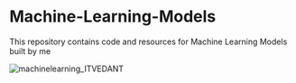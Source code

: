 # Machine-Learning-Models
This repository contains code and resources for Machine Learning Models built by me


![machinelearning_ITVEDANT](https://github.com/user-attachments/assets/1c933e5c-f017-4248-8a6b-9101db7e49ae)
